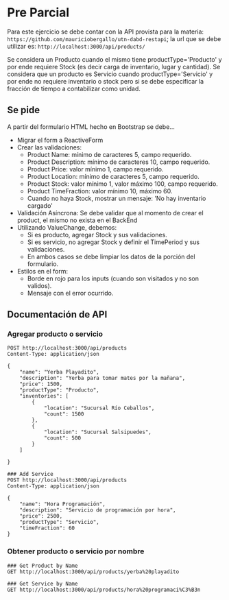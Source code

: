 # Pre Parcial

Para este ejercicio se debe contar con la API provista para la materia: `https://github.com/mauriciobergallo/utn-dabd-restapi`; la url que se debe utilizar es: `http://localhost:3000/api/products/`

Se considera un Producto cuando el mismo tiene productType='Producto' y por ende requiere Stock (es decir carga de inventario, lugar y cantidad). Se considera que un producto es Servicio cuando productType='Servicio' y por ende no requiere inventario o stock pero si se debe especificar la fracción de tiempo a contabilizar como unidad.

## Se pide

A partir del formulario HTML hecho en Bootstrap se debe...
- Migrar el form a ReactiveForm
- Crear las validaciones:
  - Product Name: mínimo de caracteres 5, campo requerido.
  - Product Description: mínimo de caracteres 10, campo requerido.
  - Product Price: valor mínimo 1, campo requerido.
  - Product Location: mínimo de caracteres 5, campo requerido.
  - Product Stock: valor mínimo 1, valor máximo 100, campo requerido.
  - Product TimeFraction: valor mínimo 10, máximo 60.
  - Cuando no haya Stock, mostrar un mensaje: 'No hay inventario cargado'
- Validación Asíncrona: Se debe validar que al momento de crear el product, el mismo no exista en el BackEnd
- Utilizando ValueChange, debemos:
  - Si es producto, agregar Stock y sus validaciones.
  - Si es servicio, no agregar Stock y definir el TimePeriod y sus validaciones.
  - En ambos casos se debe limpiar los datos de la porción del formulario.
- Estilos en el form:
  - Borde en rojo para los inputs (cuando son visitados y no son validos).
  - Mensaje con el error ocurrido.

## Documentación de API

### Agregar producto o servicio
```
POST http://localhost:3000/api/products
Content-Type: application/json

{
    "name": "Yerba Playadito",
    "description": "Yerba para tomar mates por la mañana",
    "price": 1500,
    "productType": "Producto",
    "inventories": [
        {
            "location": "Sucursal Río Ceballos",
            "count": 1500
        },
        {
            "location": "Sucursal Salsipuedes",
            "count": 500
        }
    ]

}
```

```
### Add Service
POST http://localhost:3000/api/products
Content-Type: application/json

{
    "name": "Hora Programación",
    "description": "Servicio de programación por hora",
    "price": 2500,
    "productType": "Servicio",
    "timeFraction": 60
}
```

### Obtener producto o servicio por nombre
```
### Get Product by Name
GET http://localhost:3000/api/products/yerba%20playadito
```

```
### Get Service by Name
GET http://localhost:3000/api/products/hora%20programaci%C3%B3n
```